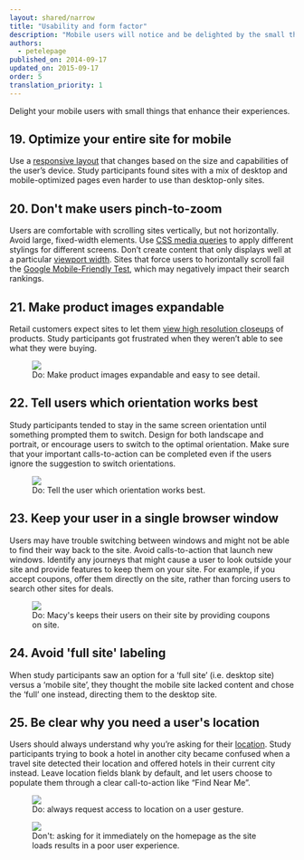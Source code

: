 ```yaml
---
layout: shared/narrow
title: "Usability and form factor"
description: "Mobile users will notice and be delighted by the small things you do for them to enhance their experience."
authors:
  - petelepage
published_on: 2014-09-17
updated_on: 2015-09-17
order: 5
translation_priority: 1
---
```


<p class="intro">
Delight your mobile users with small things that enhance their experiences.
</p>



## 19. Optimize your entire site for mobile

Use a [responsive layout](/web/fundamentals/design-and-ui/responsive/) that changes based on the size and capabilities of the user’s device. Study participants found sites with a mix of desktop and mobile-optimized pages even harder to use than desktop-only sites.

## 20. Don't make users pinch-to-zoom

Users are comfortable with scrolling sites vertically, but not horizontally. Avoid large, fixed-width elements. Use [CSS media queries](/web/fundamentals/design-and-ui/responsive/fundamentals/use-media-queries) to apply different stylings for different screens. Don’t create content that only displays well at a particular [viewport width](/web/fundamentals/design-and-ui/responsive/fundamentals/set-the-viewport). Sites that force users to horizontally scroll fail the [Google Mobile-Friendly Test](https://www.google.com/webmasters/tools/mobile-friendly/), which may negatively impact their search rankings.

## 21. Make product images expandable

Retail customers expect sites to let them [view high resolution closeups](/web/fundamentals/design-and-ui/media/images/) of products. Study participants got frustrated when they weren’t able to see what they were buying.

<div class="mdl-grid">
  <figure class="mdl-cell mdl-cell--6-col">
    <img src="images/sw-make-images-expandable-good.png">
    <figcaption class="wf-figcaption-good">Do: Make product images expandable and easy to see detail.</figcaption>
  </figure>
</div>

## 22. Tell users which orientation works best

Study participants tended to stay in the same screen orientation until something prompted them to switch. Design for both landscape and portrait, or encourage users to switch to the optimal orientation. Make sure that your important calls-to-action can be completed even if the users ignore the suggestion to switch orientations.

<div class="mdl-grid">
  <figure class="mdl-cell mdl-cell--6-col">
    <img src="images/us-orientation.jpg">
    <figcaption class="wf-figcaption-good">Do: Tell the user which orientation works best.</figcaption>
  </figure>
</div>

## 23. Keep your user in a single browser window

Users may have trouble switching between windows and might not be able to find their way back to the site. Avoid calls-to-action that launch new windows. Identify any journeys that might cause a user to look outside your site and provide features to keep them on your site. For example, if you accept coupons, offer them directly on the site, rather than forcing users to search other sites for deals.

<div class="mdl-grid">
  <figure class="mdl-cell mdl-cell--6-col">
    <img src="images/sw-single-browser-good.png">
    <figcaption class="wf-figcaption-good">Do: Macy's keeps their users on their site by providing coupons on site.</figcaption>
  </figure>
</div>

## 24. Avoid 'full site' labeling

When study participants saw an option for a ‘full site’ (i.e. desktop site) versus a ‘mobile site’, they thought the mobile site lacked content and chose the ‘full’ one instead, directing them to the desktop site.


## 25. Be clear why you need a user's location

Users should always understand why you’re asking for their [location](/web/fundamentals/native-hardware/user-location/). Study participants trying to book a hotel in another city became confused when a travel site detected their location and offered hotels in their current city instead. Leave location fields blank by default, and let users choose to populate them through a clear call-to-action like “Find Near Me”.


<div class="mdl-grid">
  <figure class="mdl-cell mdl-cell--6-col">
    <img src="images/sw-navigation-good.png">
    <figcaption class="wf-figcaption-good">Do: always request access to location on a user gesture.</figcaption>
  </figure>
  <figure class="mdl-cell mdl-cell--6-col">
    <img src="images/sw-navigation-bad.png">
    <figcaption class="wf-figcaption-bad">Don't: asking for it immediately on the homepage as the site loads results in a poor user experience.</figcaption>
  </figure>
</div>

